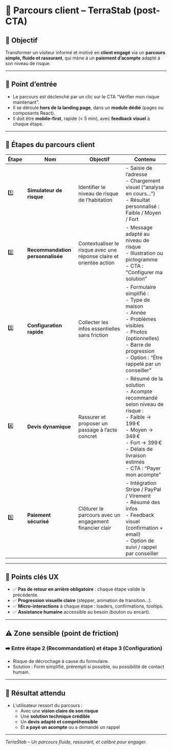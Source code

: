 # 📄 Parcours client – TerraStab (post-CTA)

## 🎯 Objectif

Transformer un visiteur informé et motivé en **client engagé** via un **parcours simple, fluide et rassurant**, qui mène à un **paiement d’acompte** adapté à son niveau de risque.

---

## 🚪 Point d’entrée

- Le parcours est déclenché par un clic sur le CTA “Vérifier mon risque maintenant”.
- Il se déroule **hors de la landing page**, dans un **module dédié** (pages ou composants React).
- Il doit être **mobile-first**, rapide (< 5 min), avec **feedback visuel** à chaque étape.

---

## 🧭 Étapes du parcours client

| Étape | Nom | Objectif | Contenu |
|-------|-----|----------|---------|
| 1️⃣ | **Simulateur de risque** | Identifier le niveau de risque de l’habitation | - Saisie de l’adresse<br>- Chargement visuel (“analyse en cours…”)<br>- Résultat personnalisé : Faible / Moyen / Fort |
| 2️⃣ | **Recommandation personnalisée** | Contextualiser le risque avec une réponse claire et orientée action | - Message adapté au niveau de risque<br>- Illustration ou pictogramme<br>- CTA : “Configurer ma solution” |
| 3️⃣ | **Configuration rapide** | Collecter les infos essentielles sans friction | - Formulaire simplifié :<br>  - Type de maison<br>  - Année<br>  - Problèmes visibles<br>  - Photos (optionnelles)<br>- Barre de progression<br>- Option : “Être rappelé par un conseiller” |
| 4️⃣ | **Devis dynamique** | Rassurer et proposer un passage à l’acte concret | - Résumé de la solution<br>- Acompte recommandé selon niveau de risque :<br>  - Faible → 199 €<br>  - Moyen → 349 €<br>  - Fort → 399 €<br>- Délais de livraison estimés<br>- CTA : “Payer mon acompte” |
| 5️⃣ | **Paiement sécurisé** | Clôturer le parcours avec un engagement financier clair | - Intégration Stripe / PayPal / Virement<br>- Résumé des infos<br>- Feedback visuel (confirmation + email)<br>- Option de suivi / rappel par conseiller |

---

## 🧠 Points clés UX

- ✅ **Pas de retour en arrière obligatoire** : chaque étape valide la précédente.
- ✅ **Progression visuelle claire** (stepper, animation de transition…).
- ✅ **Micro-interactions** à chaque étape : loaders, confirmations, tooltips.
- ✅ **Assistance humaine** accessible au besoin (bouton ou encart).

---

## ⚠️ Zone sensible (point de friction)

### ➡️ Entre étape 2 (Recommandation) et étape 3 (Configuration)

- Risque de décrochage à cause du formulaire.
- Solution : Form simplifié, prérempli si possible, ou possibilité de contact humain.

---

## 🎯 Résultat attendu

- L’utilisateur ressort du parcours :
  - Avec une **vision claire de son risque**
  - Une **solution technique crédible**
  - Un **devis adapté et compréhensible**
  - Et **a payé un acompte** ou a demandé un rappel

---

_TerraStab – Un parcours fluide, rassurant, et calibré pour engager._